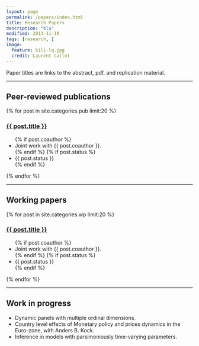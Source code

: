 ```yaml
---
layout: page
permalink: /papers/index.html
title: Research Papers 
description: "bla"
modified: 2013-11-19
tags: [research, ]
image:
  feature: kili-lq.jpg
  credit: Laurent Callot 
---
```


Paper titles are links to the abstract, pdf, and replication material. 

------------------------

## Peer-reviewed publications

{% for post in site.categories.pub limit:20 %} 
<article>
<h3><a href="{{ site.url }}{{ post.url }}">{{ post.title }}</a></h3>
<ul>
{% if post.coauthor %}<li>Joint work with {{ post.coauthor }}.</li>{% endif %}
{% if post.status %}<li>{{ post.status }}</li>{% endif %}
</ul>
</article>
{% endfor %}


------------------------

## Working papers

{% for post in site.categories.wp limit:20 %} 
<article>
<h3><a href="{{ site.url }}{{ post.url }}">{{ post.title }}</a></h3>
<ul>
{% if post.coauthor %}<li>Joint work with {{ post.coauthor }}.</li>{% endif %}
{% if post.status %}<li>{{ post.status }}</li>{% endif %}
</ul>
</article>
{% endfor %}

------------------------

## Work in progress

- Dynamic panels with multiple ordinal dimensions.
- Country level effects of Monetary policy and prices dynamics in the Euro-zone, with Anders B. Kock.
- Inference in models with parsimoniously time-varying parameters.  
